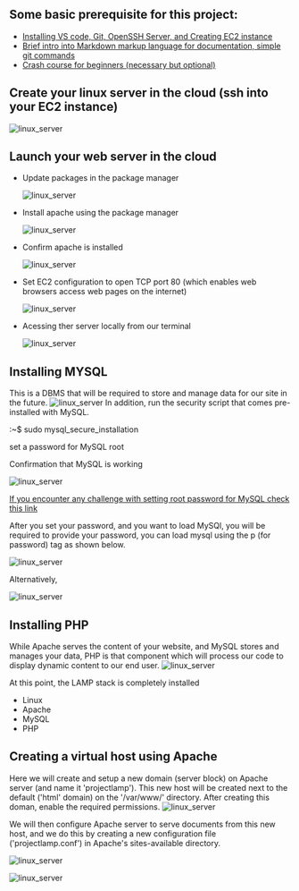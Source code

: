 ## Some basic prerequisite for this project:
- [Installing VS code, Git, OpenSSH Server, and Creating EC2 instance](https://www.youtube.com/watch?v=R-qcpehB5HY)
- [Brief intro into Markdown markup language for documentation, simple git commands](https://www.youtube.com/watch?v=jsNIlK5s6pI)
- [Crash course for beginners (necessary but optional)](https://www.youtube.com/playlist?list=PLtPuNR8I4TvkwU7Zu0l0G_uwtSUXLckvh)

## Create your linux server in the cloud (ssh into your EC2 instance)
![linux_server](./images/linux_server.PNG)

## Launch your web server in the cloud
- Update packages in the package manager

    ![linux_server](./images/update.PNG)

- Install apache using the package manager

    ![linux_server](./images/apache.PNG)

- Confirm apache is installed

    ![linux_server](./images/apache_installed.PNG)

- Set EC2 configuration to open TCP port 80 (which enables web browsers access web pages on the internet)



    ![linux_server](./images/enable_port_80.PNG)

- Acessing ther server locally from our terminal

    ![linux_server](./images/web_server.PNG)

## Installing MYSQL
This is a DBMS that will be required to store and manage data for our site in the future.
![linux_server](./images/mysql.PNG)
In addition, run the security script that comes pre-installed with MySQL.

:~$ sudo mysql_secure_installation

set a password for MySQL root 

Confirmation that MySQL is working

![linux_server](./images/sudo_mysql.PNG)

[If you encounter any challenge with setting root password for MySQL check this link](https://exerror.com/failed-error-set-password-has-no-significance-for-user-rootlocalhost-as-the-authentication-method-used-doesnt-store-authentication-data-in-the-mysql-server/)

After you set your password, and you want to load MySQl, you will be required to provide your password, you can load mysql using the p (for password) tag as shown below.

![linux_server](./images/mysql_login_2.PNG)

Alternatively,

![linux_server](./images/mysql_login.PNG)

## Installing PHP
While Apache serves the content of your website, and MySQL stores and manages your data, PHP is that component which will process our code to display dynamic content to our end user. 
![linux_server](./images/php.PNG)

At this point, the LAMP stack is completely installed
- Linux
- Apache
- MySQL
- PHP

## Creating a virtual host using Apache
Here we will create and setup a new domain (server block) on Apache server (and name it 'projectlamp'). This new host will be created next to the default ('html' domain) on the           '/var/www/' directory. After creating this doman, enable the required permissions.
![linux_server](./images/domain.PNG)

We will then configure Apache server to serve documents from this new host, and we do this by creating a new configuration file ('projectlamp.conf') in Apache's sites-available directory.

![linux_server](./images/c.PNG)

![linux_server](./images/cd.PNG)















    


